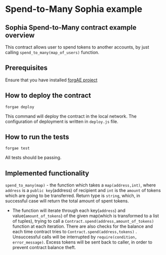 # Spend-to-Many Sophia example

## Sophia Spend-to-Many contract example overview
This contract allows user to spend tokens to another accounts, by just calling `spend_to_many(map_of_users)` function. 

## Prerequisites
Ensure that you have installed [forgAE project](https://github.com/aeternity/aepp-forgae-js)

## How to deploy the contract
`forgae deploy`

This command will deploy the contract in the local network.
The configuration of deployment is written in `deploy.js` file.

## How to run the tests
`forgae test`

All tests should be passing.

## Implemented functionality 
`spend_to_many(map)` - the function which takes a `map(address,int)`, where `address` is a `public key`(address) of recipient and `int` is the `amount` of tokens which are going to be transferred. Return type is `string`, which, in successful case will return the total amount of spent tokens.
  - The function will iterate through each key(`address`) and value(`amount_of_tokens`) of the given map(which is transformed to a list of tuples), trying to call a `Contract.spend(address,amount_of_tokens)` function at each iteration. There are also checks for the balance and each time contract tries to `Contract.spend(address,tokens)` . Unsuccessful calls will be interrupted by `require(condition, error_message)`. Excess tokens will be sent back to caller, in order to prevent contract balance theft.